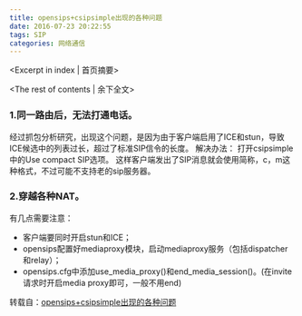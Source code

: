 ```yaml
---
title: opensips+csipsimple出现的各种问题
date: 2016-07-23 20:22:55
tags: SIP
categories: 网络通信
---
```

<Excerpt in index | 首页摘要> 
<!-- more -->
<The rest of contents | 余下全文>

### 1.同一路由后，无法打通电话。
经过抓包分析研究，出现这个问题，是因为由于客户端启用了ICE和stun，导致ICE候选中的列表过长，超过了标准SIP信令的长度。
解决办法：
打开csipsimple中的Use compact SIP选项。
这样客户端发出了SIP消息就会使用简称，c，m这种格式，不过可能不支持老的sip服务器。

### 2.穿越各种NAT。
有几点需要注意：

- 客户端要同时开启stun和ICE；
- opensips配置好mediaproxy模块，启动mediaproxy服务（包括dispatcher和relay）；
- opensips.cfg中添加use_media_proxy()和end_media_session()。(在invite请求时开启media proxy即可，一般不用end)

转载自：[opensips+csipsimple出现的各种问题](http://blog.csdn.net/zaker139/article/details/24311887)
